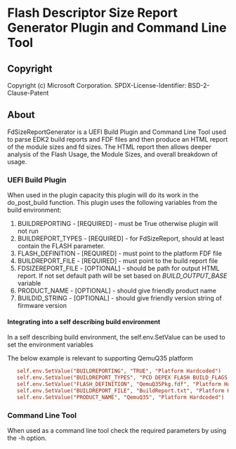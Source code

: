 # Flash Descriptor Size Report Generator Plugin and Command Line Tool

## Copyright

Copyright (c) Microsoft Corporation.
SPDX-License-Identifier: BSD-2-Clause-Patent

## About

FdSizeReportGenerator is a UEFI Build Plugin and Command Line Tool used to parse
EDK2 build reports and FDF files and then produce an HTML report of the module
sizes and fd sizes.  The HTML report then allows deeper analysis of the Flash
Usage, the Module Sizes, and overall breakdown of usage.

### UEFI Build Plugin

When used in the plugin capacity this plugin will do its work in the
do_post_build function.  This plugin uses the following variables from the build
environment:

 1. BUILDREPORTING - [REQUIRED] - must be True otherwise plugin will not run
 1. BUILDREPORT_TYPES - [REQUIRED] - for FdSizeReport, should at least contain the FLASH parameter.
 1. FLASH_DEFINITION - [REQUIRED] - must point to the platform FDF file
 1. BUILDREPORT_FILE - [REQUIRED] - must point to the build report file
 1. FDSIZEREPORT_FILE - [OPTIONAL] - should be path for output HTML report.  If
    not set default path will be set based on *BUILD_OUTPUT_BASE* variable
 1. PRODUCT_NAME - [OPTIONAL] - should give friendly product name
 1. BUILDID_STRING - [OPTIONAL] - should give friendly version string of
    firmware version

#### Integrating into a self describing build environment

In a self describing build environment, the self.env.SetValue can be used to set the environment variables

The below example is relevant to supporting QemuQ35 platform

```INI
   self.env.SetValue("BUILDREPORTING", "TRUE", "Platform Hardcoded")
   self.env.SetValue("BUILDREPORT_TYPES", "PCD DEPEX FLASH BUILD_FLAGS LIBRARY", "Platform Hardcoded")
   self.env.SetValue("FLASH_DEFINITION", "QemuQ35Pkg.fdf", "Platform Hardcoded")
   self.env.SetValue("BUILDREPORT_FILE", "BuildReport.txt", "Platform Hardcoded")
   self.env.SetValue("PRODUCT_NAME", "QemuQ35", "Platform Hardcoded")
```

### Command Line Tool

When used as a command line tool check the required parameters by using the -h
option.
